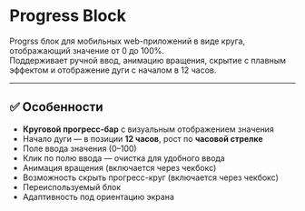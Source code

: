 # Progress Block

Progrss блок для мобильных web-приложений в виде круга, отображающий значение от 0 до 100%.  
Поддерживает ручной ввод, анимацию вращения, скрытие с плавным эффектом и отображение дуги с началом в 12 часов.

---

## ✅ Особенности

- **Круговой прогресс-бар** с визуальным отображением значения
- Начало дуги — в позиции **12 часов**, рост по **часовой стрелке**
- Поле ввода значения (0–100)
- Клик по полю ввода — очистка для удобного ввода
- Анимация вращения (включается через чекбокс)
- Возможность скрыть прогресс-круг (включается через чекбокс)
- Переиспользуемый блок
- Адаптивность под ориентацию экрана
